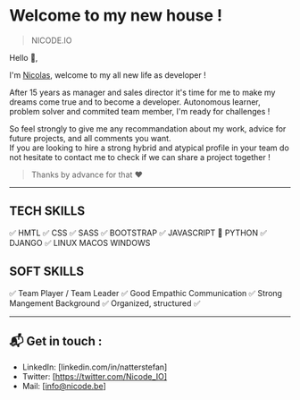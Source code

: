 # Welcome to my new house !
> NICODE.IO

Hello 👋, 

I'm [Nicolas](https://www.linkedin.com/in/nicolas-denoel/), welcome to my all new life as developer !

After 15 years as manager and sales director it's time for me to make my dreams come true and to become a developer.
Autonomous learner, problem solver and commited team member, I'm ready for challenges !

So feel strongly to give me any recommandation about my work, advice for future projects, and all comments you want.  
If you are looking to hire a strong hybrid and atypical profile in your team do not hesitate to contact me to check if we can share a project together !  

> Thanks by advance for that :heart:  

---

## TECH SKILLS
:white_check_mark: HMTL 
:white_check_mark: CSS 
:white_check_mark: SASS
:white_check_mark: BOOTSTRAP
:white_check_mark: JAVASCRIPT 
:construction: PYTHON 
:white_check_mark: DJANGO
:white_check_mark: LINUX MACOS WINDOWS

## SOFT SKILLS
:white_check_mark: Team Player / Team Leader
:white_check_mark: Good Empathic Communication 
:white_check_mark: Strong Mangement Background
:white_check_mark: Organized, structured
:white_check_mark: 


---

## :mailbox_with_mail: Get in touch :
- LinkedIn: [linkedin.com/in/natterstefan]
- Twitter: [https://twitter.com/Nicode_IO]
- Mail: [info@nicode.be]





